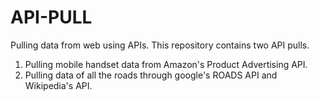 # API-PULL
Pulling data from web using APIs. This repository contains two API pulls.
  1. Pulling mobile handset data from Amazon's Product Advertising API.
  2. Pulling data of all the roads through google's ROADS API and Wikipedia's API.
